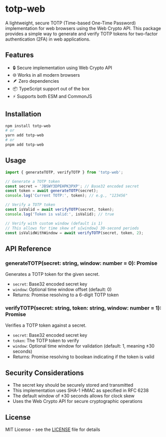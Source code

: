 # totp-web

A lightweight, secure TOTP (Time-based One-Time Password) implementation for web browsers using the Web Crypto API. This package provides a simple way to generate and verify TOTP tokens for two-factor authentication (2FA) in web applications.

## Features

- 🔒 Secure implementation using Web Crypto API
- 🌐 Works in all modern browsers
- 🪶 Zero dependencies
- 📦 TypeScript support out of the box
- ⚡ Supports both ESM and CommonJS

## Installation

```bash
npm install totp-web
# or
yarn add totp-web
# or
pnpm add totp-web
```

## Usage

```typescript
import { generateTOTP, verifyTOTP } from 'totp-web';

// Generate a TOTP token
const secret = 'JBSWY3DPEHPK3PXP'; // Base32 encoded secret
const token = await generateTOTP(secret);
console.log('Current TOTP:', token); // e.g., "123456"

// Verify a TOTP token
const isValid = await verifyTOTP(secret, token);
console.log('Token is valid:', isValid); // true

// Verify with custom window (default is 1)
// This allows for time skew of ±{window} 30-second periods
const isValidWithWindow = await verifyTOTP(secret, token, 2);
```

## API Reference

### generateTOTP(secret: string, window: number = 0): Promise<string>

Generates a TOTP token for the given secret.

- `secret`: Base32 encoded secret key
- `window`: Optional time window offset (default: 0)
- Returns: Promise resolving to a 6-digit TOTP token

### verifyTOTP(secret: string, token: string, window: number = 1): Promise<boolean>

Verifies a TOTP token against a secret.

- `secret`: Base32 encoded secret key
- `token`: The TOTP token to verify
- `window`: Optional time window for validation (default: 1, meaning ±30 seconds)
- Returns: Promise resolving to boolean indicating if the token is valid

## Security Considerations

- The secret key should be securely stored and transmitted
- This implementation uses SHA-1 HMAC as specified in RFC 6238
- The default window of ±30 seconds allows for clock skew
- Uses the Web Crypto API for secure cryptographic operations

## License

MIT License - see the [LICENSE](LICENSE) file for details 